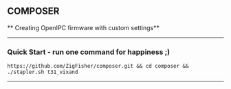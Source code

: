 ## COMPOSER

** Creating OpenIPC firmware with custom settings**

-----

### Quick Start - run one command for happiness ;)

```
https://github.com/ZigFisher/composer.git && cd composer && ./stapler.sh t31_vixand
```

-----

